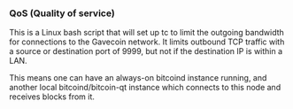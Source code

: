 ### QoS (Quality of service) ###

This is a Linux bash script that will set up tc to limit the outgoing bandwidth for connections to the Gavecoin network. It limits outbound TCP traffic with a source or destination port of 9999, but not if the destination IP is within a LAN.

This means one can have an always-on bitcoind instance running, and another local bitcoind/bitcoin-qt instance which connects to this node and receives blocks from it.
